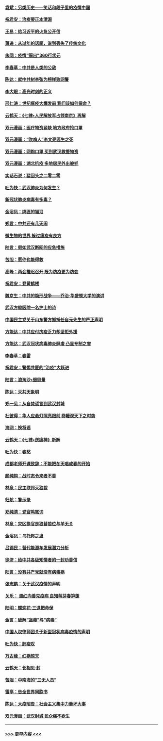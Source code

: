 #### [袁斌：另类历史——笑话和段子里的疫情中国](../pages/nsc993/n11889243.md?t=02240201) 
#### [祝君安：治疫要正本清源](../pages/nsc993/n11889085.md?t=02240201) 
#### [王易：给习近平的火急公开信](../pages/nsc993/n11888225.md?t=02240201) 
#### [萧进：从过年的话题，说到丢失了传统文化](../pages/nsc993/n11887732.md?t=02240201) 
#### [朱同：疫情“逼出”360行状元](../pages/nsc993/n11887678.md?t=02240201) 
#### [李春草：中共是人类的公敌](../pages/nsc993/n11887656.md?t=02240201) 
#### [陈达：就中共树李弦为榜样致网警](../pages/nsc993/n11887625.md?t=02240201) 
#### [李大眼：高光时刻的正义](../pages/nsc993/n11887585.md?t=02240201) 
#### [邢仁涛：世纪瘟疫大爆发前 我们该如何保命？](../pages/nsc993/n11887535.md?t=02240201) 
#### [云鹤天：《七律▪人民解放军占领南京》再解](../pages/nsc993/n11887524.md?t=02240201) 
#### [双元漫画：医疗物资紧缺 地方政府抢口罩](../pages/nsc993/n11884744.md?t=02240201) 
#### [双元漫画：“吹哨人”李文亮医生之死](../pages/nsc993/n11884705.md?t=02240201) 
#### [双元漫画：网购口罩 买到武汉救援物资](../pages/nsc993/n11884670.md?t=02240201) 
#### [双元漫画：湖北抗疫 多地居民外出被抓](../pages/nsc993/n11884643.md?t=02240201) 
#### [实话石说：猛回头之二零二零](../pages/nsc993/n11883968.md?t=02240201) 
#### [吐为快：武汉肺炎为何发生？](../pages/nsc993/n11882180.md?t=02240201) 
#### [新冠状肺炎病毒有多毒？](../pages/nsc993/n11881790.md?t=02240201) 
#### [金浴凤：绑匪的猫泪](../pages/nsc993/n11880664.md?t=02240201) 
#### [郑言：中共还有几天闹](../pages/nsc993/n11880645.md?t=02240201) 
#### [微生物的世界 躲过瘟疫有良方](../pages/nsc993/n11880492.md?t=02240201) 
#### [陆言：假如武汉断网的应急措施](../pages/nsc993/n11880619.md?t=02240201) 
#### [苦胆：愿你也能得救](../pages/nsc993/n11880601.md?t=02240201) 
#### [高峰：两会推迟召开  既为防疫更为防变](../pages/nsc993/n11879977.md?t=02240201) 
#### [祝君安：登黄鹤楼](../pages/nsc993/n11880583.md?t=02240201) 
#### [魏京生：中共的隐形战争——乔治‧华盛顿大学的演讲](../pages/nsc993/n11879765.md?t=02240201) 
#### [武汉方舱医院一名护士的诗](../pages/nsc993/n11878480.md?t=02240201) 
#### [中国民主党关于山东警方抓捕任自元先生的严正声明](../pages/nsc993/n11877506.md?t=02240201) 
#### [方能达：中共应付疠疫乏力却坚拒外援](../pages/nsc993/n11877497.md?t=02240201) 
#### [方能达：武汉冠状病毒肺炎肆虐 凸显专制之害](../pages/nsc993/n11877475.md?t=02240201) 
#### [李春草：春雷](../pages/nsc993/n11876287.md?t=02240201) 
#### [祝君安：警惕共匪的“治疫”大跃进](../pages/nsc993/n11876084.md?t=02240201) 
#### [陆言：浪淘沙•细思量](../pages/nsc993/n11876071.md?t=02240201) 
#### [陈达：灭共天象明](../pages/nsc993/n11876063.md?t=02240201) 
#### [郑一见：从自焚谎言到武汉封城](../pages/nsc993/n11875621.md?t=02240201) 
#### [杜彼得：华人应悬灯照亮跟前 卷幔观天下之时势](../pages/nsc993/n11874822.md?t=02240201) 
#### [海网：换将谣](../pages/nsc993/n11873712.md?t=02240201) 
#### [云鹤天：《七律▪送瘟神》新解](../pages/nsc993/n11873598.md?t=02240201) 
#### [吐为快：春愁](../pages/nsc993/n11872801.md?t=02240201) 
#### [成都老师开课致辞：不能把冬天唱成春的开始](../pages/nsc993/n11872653.md?t=02240201) 
#### [颜纯钩：战时态令来者不善](../pages/nsc993/n11872011.md?t=02240201) 
#### [林泉：民主联邦灭独裁](../pages/nsc993/n11870998.md?t=02240201) 
#### [归航：警示录](../pages/nsc993/n11870963.md?t=02240201) 
#### [郑纯清：党官鸣冤词](../pages/nsc993/n11870938.md?t=02240201) 
#### [林泉：灾区换官是狼替狼位与羊无关](../pages/nsc993/n11870896.md?t=02240201) 
#### [金浴凤：乌托邦之蛊](../pages/nsc993/n11870879.md?t=02240201) 
#### [吕锡民：替代能源车发展潜力分析](../pages/nsc993/n11870656.md?t=02240201) 
#### [徐济：给中共各级知情者的一封劝善信](../pages/nsc993/n11868561.md?t=02240201) 
#### [陆言：没有共产党就没有病毒祸](../pages/nsc993/n11868232.md?t=02240201) 
#### [张志鹏：关于武汉疫情的声明](../pages/nsc993/n11867182.md?t=02240201) 
#### [关乐： 漂红向善克疫病 良知萌芽春笋蓬](../pages/nsc993/n11865710.md?t=02240201) 
#### [陆明：蝶恋花‧三退把命保](../pages/nsc993/n11865673.md?t=02240201) 
#### [金言：破解“蛊毒”与“病毒”](../pages/nsc993/n11864103.md?t=02240201) 
#### [中国人权律师团关于新型冠状病毒疫情的声明](../pages/nsc993/n11864249.md?t=02240201) 
#### [吐为快：肺疫叹](../pages/nsc993/n11864027.md?t=02240201) 
#### [万古缘：红祸惊天](../pages/nsc993/n11864079.md?t=02240201) 
#### [云鹤天：长相思‧封](../pages/nsc993/n11864006.md?t=02240201) 
#### [苦胆：中南海的“三无人员”](../pages/nsc993/n11862997.md?t=02240201) 
#### [雷亭：告全世界同胞书](../pages/nsc993/n11862572.md?t=02240201) 
#### [陈达：大疫昭告：社会主义集中力量坏大事](../pages/nsc993/n11859419.md?t=02240201) 
#### [双元漫画：武汉封城 民众痛不欲生](../pages/nsc993/n11859287.md?t=02240201) 

----
#### [ >>> 更早内容 <<< ](../indexes/nsc993-earlier.md)
